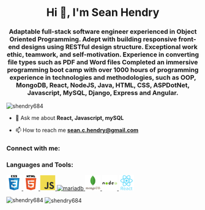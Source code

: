 <h1 align="center">Hi 👋, I'm Sean Hendry</h1>
<h3 align="center">Adaptable full-stack software engineer experienced in Object Oriented Programming. Adept with building responsive front-end designs using RESTful design structure. Exceptional work ethic, teamwork, and self-motivation. Experience in converting file types such as PDF and Word files Completed an immersive programming boot camp with over 1000 hours of programming experience in technologies and methodologies, such as OOP, MongoDB, React, NodeJS, Java, HTML, CSS, ASPDotNet, Javascript, MySQL, Django, Express and Angular.</h3>

<p align="left"> <img src="https://komarev.com/ghpvc/?username=shendry684&label=Profile%20views&color=0e75b6&style=flat" alt="shendry684" /> </p>

- 💬 Ask me about **React, Javascript, mySQL**

- 📫 How to reach me **sean.c.hendry@gmail.com**

<h3 align="left">Connect with me:</h3>
<p align="left">
</p>

<h3 align="left">Languages and Tools:</h3>
<p align="left"> <a href="https://www.w3schools.com/css/" target="_blank" rel="noreferrer"> <img src="https://raw.githubusercontent.com/devicons/devicon/master/icons/css3/css3-original-wordmark.svg" alt="css3" width="40" height="40"/> </a> <a href="https://www.w3.org/html/" target="_blank" rel="noreferrer"> <img src="https://raw.githubusercontent.com/devicons/devicon/master/icons/html5/html5-original-wordmark.svg" alt="html5" width="40" height="40"/> </a> <a href="https://developer.mozilla.org/en-US/docs/Web/JavaScript" target="_blank" rel="noreferrer"> <img src="https://raw.githubusercontent.com/devicons/devicon/master/icons/javascript/javascript-original.svg" alt="javascript" width="40" height="40"/> </a> <a href="https://mariadb.org/" target="_blank" rel="noreferrer"> <img src="https://www.vectorlogo.zone/logos/mariadb/mariadb-icon.svg" alt="mariadb" width="40" height="40"/> </a> <a href="https://www.mongodb.com/" target="_blank" rel="noreferrer"> <img src="https://raw.githubusercontent.com/devicons/devicon/master/icons/mongodb/mongodb-original-wordmark.svg" alt="mongodb" width="40" height="40"/> </a> <a href="https://nodejs.org" target="_blank" rel="noreferrer"> <img src="https://raw.githubusercontent.com/devicons/devicon/master/icons/nodejs/nodejs-original-wordmark.svg" alt="nodejs" width="40" height="40"/> </a> <a href="https://reactjs.org/" target="_blank" rel="noreferrer"> <img src="https://raw.githubusercontent.com/devicons/devicon/master/icons/react/react-original-wordmark.svg" alt="react" width="40" height="40"/> </a> </p>

<p><img align="left" src="https://github-readme-stats.vercel.app/api/top-langs?username=shendry684&show_icons=true&locale=en&layout=compact" alt="shendry684" /></p>

<p>&nbsp;<img align="center" src="https://github-readme-stats.vercel.app/api?username=shendry684&show_icons=true&locale=en" alt="shendry684" /></p>

